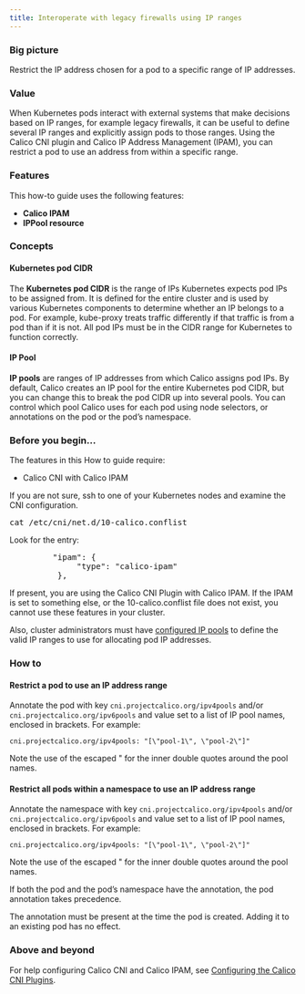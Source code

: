 ```yaml
---
title: Interoperate with legacy firewalls using IP ranges
---
```


### Big picture

Restrict the IP address chosen for a pod to a specific range of IP addresses.

### Value

When Kubernetes pods interact with external systems that make decisions based on IP ranges, for example legacy firewalls, it can be useful to define several IP ranges and explicitly assign pods to those ranges. Using the Calico CNI plugin and Calico IP Address Management (IPAM), you can restrict a pod to use an address from within a specific range.

### Features

This how-to guide uses the following features: 

- **Calico IPAM**
- **IPPool resource**  

### Concepts

#### Kubernetes pod CIDR

The **Kubernetes pod CIDR** is the range of IPs Kubernetes expects pod IPs to be assigned from.  It is defined for the entire cluster and is used by various Kubernetes components to determine whether an IP belongs to a pod. For example, kube-proxy treats traffic differently if that traffic is from a pod than if it is not. All pod IPs must be in the CIDR range for Kubernetes to function correctly.

#### IP Pool

**IP pools** are ranges of IP addresses from which Calico assigns pod IPs. By default, Calico creates an IP pool for the entire Kubernetes pod CIDR, but you can change this to break the pod CIDR up into several pools. You can control which pool Calico uses for each pod using node selectors, or annotations on the pod or the pod’s namespace.

### Before you begin...

The features in this How to guide require: 

- Calico CNI with Calico IPAM

If you are not sure, ssh to one of your Kubernetes nodes and examine the CNI configuration.

<pre>
cat /etc/cni/net.d/10-calico.conflist
</pre>

Look for the entry:

<pre>
         "ipam": {
              "type": "calico-ipam"
          },
</pre>

If present, you are using the Calico CNI Plugin with Calico IPAM. If the IPAM is set to something else, or the 10-calico.conflist file does not exist, you cannot use these features in your cluster.

Also, cluster administrators must have [configured IP pools](https://docs.projectcalico.org/master/reference/resources/ippool) to define the valid IP ranges to use for allocating pod IP addresses.

### How to

#### Restrict a pod to use an IP address range

Annotate the pod with key `cni.projectcalico.org/ipv4pools` and/or `cni.projectcalico.org/ipv6pools` and value set to a list of IP pool names, enclosed in brackets.  For example:

`cni.projectcalico.org/ipv4pools: "[\"pool-1\", \"pool-2\"]"`

Note the use of the escaped \" for the inner double quotes around the pool names.

#### Restrict all pods within a namespace to use an IP address range

 Annotate the namespace with key `cni.projectcalico.org/ipv4pools` and/or `cni.projectcalico.org/ipv6pools` and value set to a list of IP pool names, enclosed in brackets.  For example:

`cni.projectcalico.org/ipv4pools: "[\"pool-1\", \"pool-2\"]"`

Note the use of the escaped \" for the inner double quotes around the pool names.

If both the pod and the pod’s namespace have the annotation, the pod annotation takes precedence.

The annotation must be present at the time the pod is created. Adding it to an existing pod has no effect. 

### Above and beyond

For help configuring Calico CNI and Calico IPAM, see [Configuring the Calico CNI Plugins]({{site.baseurl}}/{{page.version}}/reference/cni-plugin/configuration).